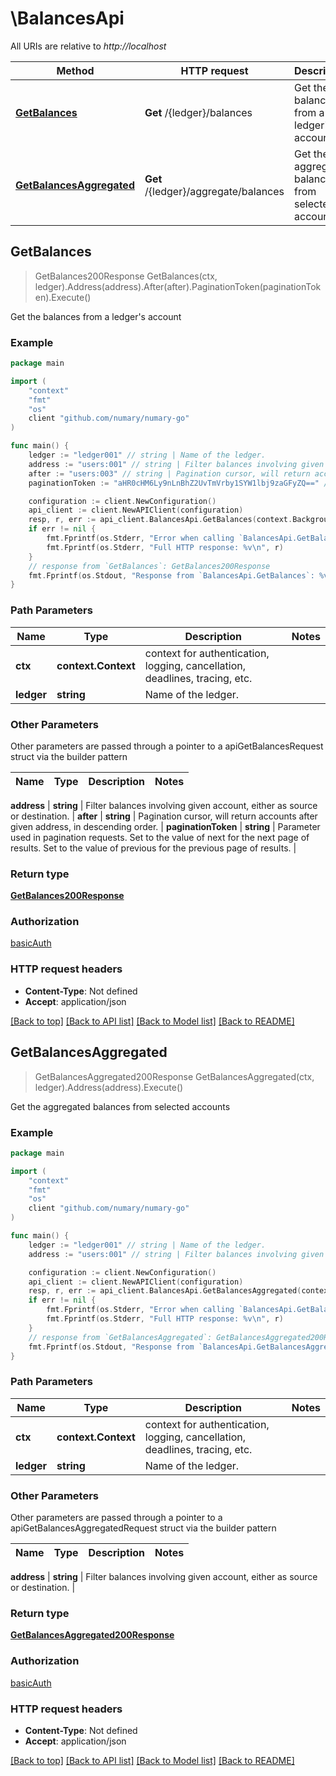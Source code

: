 # \BalancesApi

All URIs are relative to *http://localhost*

Method | HTTP request | Description
------------- | ------------- | -------------
[**GetBalances**](BalancesApi.md#GetBalances) | **Get** /{ledger}/balances | Get the balances from a ledger&#39;s account
[**GetBalancesAggregated**](BalancesApi.md#GetBalancesAggregated) | **Get** /{ledger}/aggregate/balances | Get the aggregated balances from selected accounts



## GetBalances

> GetBalances200Response GetBalances(ctx, ledger).Address(address).After(after).PaginationToken(paginationToken).Execute()

Get the balances from a ledger's account

### Example

```go
package main

import (
    "context"
    "fmt"
    "os"
    client "github.com/numary/numary-go"
)

func main() {
    ledger := "ledger001" // string | Name of the ledger.
    address := "users:001" // string | Filter balances involving given account, either as source or destination. (optional)
    after := "users:003" // string | Pagination cursor, will return accounts after given address, in descending order. (optional)
    paginationToken := "aHR0cHM6Ly9nLnBhZ2UvTmVrby1SYW1lbj9zaGFyZQ==" // string | Parameter used in pagination requests.  Set to the value of next for the next page of results.  Set to the value of previous for the previous page of results. (optional)

    configuration := client.NewConfiguration()
    api_client := client.NewAPIClient(configuration)
    resp, r, err := api_client.BalancesApi.GetBalances(context.Background(), ledger).Address(address).After(after).PaginationToken(paginationToken).Execute()
    if err != nil {
        fmt.Fprintf(os.Stderr, "Error when calling `BalancesApi.GetBalances``: %v\n", err)
        fmt.Fprintf(os.Stderr, "Full HTTP response: %v\n", r)
    }
    // response from `GetBalances`: GetBalances200Response
    fmt.Fprintf(os.Stdout, "Response from `BalancesApi.GetBalances`: %v\n", resp)
}
```

### Path Parameters


Name | Type | Description  | Notes
------------- | ------------- | ------------- | -------------
**ctx** | **context.Context** | context for authentication, logging, cancellation, deadlines, tracing, etc.
**ledger** | **string** | Name of the ledger. | 

### Other Parameters

Other parameters are passed through a pointer to a apiGetBalancesRequest struct via the builder pattern


Name | Type | Description  | Notes
------------- | ------------- | ------------- | -------------

 **address** | **string** | Filter balances involving given account, either as source or destination. | 
 **after** | **string** | Pagination cursor, will return accounts after given address, in descending order. | 
 **paginationToken** | **string** | Parameter used in pagination requests.  Set to the value of next for the next page of results.  Set to the value of previous for the previous page of results. | 

### Return type

[**GetBalances200Response**](GetBalances200Response.md)

### Authorization

[basicAuth](../README.md#basicAuth)

### HTTP request headers

- **Content-Type**: Not defined
- **Accept**: application/json

[[Back to top]](#) [[Back to API list]](../README.md#documentation-for-api-endpoints)
[[Back to Model list]](../README.md#documentation-for-models)
[[Back to README]](../README.md)


## GetBalancesAggregated

> GetBalancesAggregated200Response GetBalancesAggregated(ctx, ledger).Address(address).Execute()

Get the aggregated balances from selected accounts

### Example

```go
package main

import (
    "context"
    "fmt"
    "os"
    client "github.com/numary/numary-go"
)

func main() {
    ledger := "ledger001" // string | Name of the ledger.
    address := "users:001" // string | Filter balances involving given account, either as source or destination. (optional)

    configuration := client.NewConfiguration()
    api_client := client.NewAPIClient(configuration)
    resp, r, err := api_client.BalancesApi.GetBalancesAggregated(context.Background(), ledger).Address(address).Execute()
    if err != nil {
        fmt.Fprintf(os.Stderr, "Error when calling `BalancesApi.GetBalancesAggregated``: %v\n", err)
        fmt.Fprintf(os.Stderr, "Full HTTP response: %v\n", r)
    }
    // response from `GetBalancesAggregated`: GetBalancesAggregated200Response
    fmt.Fprintf(os.Stdout, "Response from `BalancesApi.GetBalancesAggregated`: %v\n", resp)
}
```

### Path Parameters


Name | Type | Description  | Notes
------------- | ------------- | ------------- | -------------
**ctx** | **context.Context** | context for authentication, logging, cancellation, deadlines, tracing, etc.
**ledger** | **string** | Name of the ledger. | 

### Other Parameters

Other parameters are passed through a pointer to a apiGetBalancesAggregatedRequest struct via the builder pattern


Name | Type | Description  | Notes
------------- | ------------- | ------------- | -------------

 **address** | **string** | Filter balances involving given account, either as source or destination. | 

### Return type

[**GetBalancesAggregated200Response**](GetBalancesAggregated200Response.md)

### Authorization

[basicAuth](../README.md#basicAuth)

### HTTP request headers

- **Content-Type**: Not defined
- **Accept**: application/json

[[Back to top]](#) [[Back to API list]](../README.md#documentation-for-api-endpoints)
[[Back to Model list]](../README.md#documentation-for-models)
[[Back to README]](../README.md)

